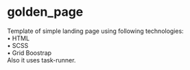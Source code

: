 # golden_page

Template of simple landing page using following technologies:<br>
• HTML<br>
• SCSS<br>
• Grid Boostrap<br>
Also it uses task-runner.<br>
